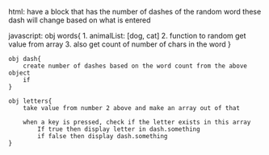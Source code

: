 html:
    have a block that has the number of dashes of the random word
    these dash will change based on what is entered

javascript:
    obj words{
      1.  animalList: [dog, cat]
      2.  function to random get value from array
      3.  also get count of number of chars in the word
    }

    obj dash{
        create number of dashes based on the word count from the above object
        if
    }
   
    obj letters{
        take value from number 2 above and make an array out of that
        
        when a key is pressed, check if the letter exists in this array
            If true then display letter in dash.something 
            if false then display dash.something
    }

   